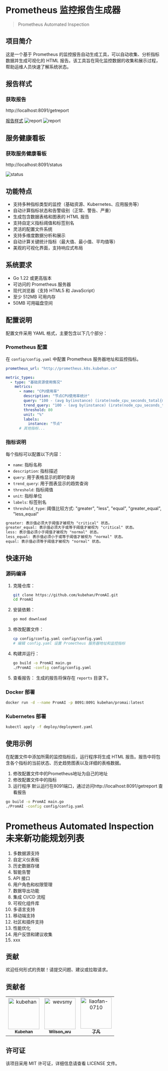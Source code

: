 # Prometheus 监控报告生成器

> Prometheus Automated Inspection

## 项目简介

这是一个基于 Prometheus 的监控报告自动生成工具，可以自动收集、分析指标数据并生成可视化的 HTML 报告。该工具旨在简化监控数据的收集和展示过程，帮助运维人员快速了解系统状态。

## 报告样式
### 获取报告
http://localhost:8091/getreport

[报告样式](reports/inspection_report_20241214_131709.html)
![report](images/image.png)
![report](images/image2.png)

## 服务健康看板
### 获取服务健康看板
http://localhost:8091/status

![status](images/status.png)


## 功能特点

- 支持多种指标类型的监控（基础资源、Kubernetes、应用服务等）
- 自动计算指标状态和告警级别（正常、警告、严重）
- 生成包含数据表格和图表的 HTML 报告
- 支持自定义指标阈值和标签别名
- 灵活的配置文件系统
- 支持多维度数据分析和展示
- 自动计算关键统计指标（最大值、最小值、平均值等）
- 美观的可视化界面，支持响应式布局

## 系统要求

- Go 1.22 或更高版本
- 可访问的 Prometheus 服务器
- 现代浏览器（支持 HTML5 和 JavaScript）
- 至少 512MB 可用内存
- 50MB 可用磁盘空间

## 配置说明

配置文件采用 YAML 格式，主要包含以下几个部分：

### Prometheus 配置

在 `config/config.yaml` 中配置 Prometheus 服务器地址和监控指标。

```yaml
prometheus_url: "http://prometheus.k8s.kubehan.cn"

metric_types:
  - type: "基础资源使用情况"
    metrics:
      - name: "CPU使用率"
        description: "节点CPU使用率统计"
        query: "100 - (avg by(instance) (irate(node_cpu_seconds_total{mode='idle'}[5m])) * 100)"
        trend_query: "100 - (avg by(instance) (irate(node_cpu_seconds_total{mode='idle'}[5m])) * 100)[6h:5m]"
        threshold: 80
        unit: "%"
        labels:
          instance: "节点"
      # 其他指标...
```

### 指标说明

每个指标可以配置以下内容：

- `name`: 指标名称
- `description`: 指标描述
- `query`: 用于表格显示的即时查询
- `trend_query`: 用于图表显示的趋势查询
- `threshold`: 指标阈值
- `unit`: 指标单位
- `labels`: 标签别名
- `threshold_type`: 阈值比较方式: "greater", "less", "equal", "greater_equal", "less_equal"

```txt
greater: 表示值必须大于阈值才被视为 "critical" 状态。
greater_equal: 表示值必须大于或等于阈值才被视为 "critical" 状态。
less: 表示值必须小于阈值才被视为 "normal" 状态。
less_equal: 表示值必须小于或等于阈值才被视为 "normal" 状态。
equal: 表示值必须等于阈值才被视为 "normal" 状态。
```

## 快速开始

### 源码编译

1. 克隆仓库：

   ```bash
   git clone https://github.com/kubehan/PromAI.git
   cd PromAI
   ```
2. 安装依赖：

   ```bash
   go mod download
   ```
3. 修改配置文件：

   ```bash
   cp config/config.yaml config/config.yaml
   # 编辑 config.yaml 设置 Prometheus 服务器地址和监控指标
   ```
4. 构建并运行：

   ```bash
   go build -o PromAI main.go
   ./PromAI -config config/config.yaml
   ```
5. 查看报告：
   生成的报告将保存在 `reports` 目录下。

### Docker 部署

```bash
docker run -d --name PromAI -p 8091:8091 kubehan/promai:latest
```

### Kubernetes 部署

```bash
kubectl apply -f deploy/deployment.yaml
```

## 使用示例

在配置文件中添加所需的监控指标后，运行程序将生成 HTML 报告。报告中将包含各个指标的当前状态、历史趋势图表以及详细的表格数据。

1. 修改配置文件中的Prometheus地址为自己的地址
2. 修改配置文件中的指标
3. 运行程序 默认运行在8091端口，通过访问http://localhost:8091/getreport 查看报告

```bash
go build -o PromAI main.go
./PromAI -config config/config.yaml
```

# Prometheus Automated Inspection 未来新功能规划列表

1. 多数据源支持
2. 自定义仪表板
3. 历史数据存储
4. 智能告警
5. API 接口
6. 用户角色和权限管理
7. 数据导出功能
8. 集成 CI/CD 流程
9. 可视化组件库
10. 多语言支持
11. 移动端支持
12. 社区和插件支持
13. 性能优化
14. 用户反馈和建议收集
15. xxx

## 贡献

欢迎任何形式的贡献！请提交问题、建议或拉取请求。

## 贡献者

<!-- readme: collaborators,contributors -start -->
<table>
	<tbody>
		<tr>
            <td align="center">
                <a href="https://github.com/kubehan">
                    <img src="https://avatars.githubusercontent.com/u/69997301?v=4" width="100;" alt="kubehan"/>
                    <br />
                    <sub><b>Kubehan</b></sub>
                </a>
            </td>
            <td align="center">
                <a href="https://github.com/wevsmy">
                    <img src="https://avatars.githubusercontent.com/u/26675374?v=4" width="100;" alt="wevsmy"/>
                    <br />
                    <sub><b>Wilson_wu</b></sub>
                </a>
            </td>
            <td align="center">
                <a href="https://github.com/liaofan-0710">
                    <img src="https://avatars.githubusercontent.com/u/59794905?v=4" width="100;" alt="liaofan-0710"/>
                    <br />
                    <sub><b>了凡</b></sub>
                </a>
            </td>
		</tr>
	<tbody>
</table>
<!-- readme: collaborators,contributors -end -->

<!--ACTION_START_FLAG:github-followers-->
<!--ACTION_END_FLAG:github-followers-->
## 许可证

该项目采用 MIT 许可证，详细信息请查看 LICENSE 文件。
